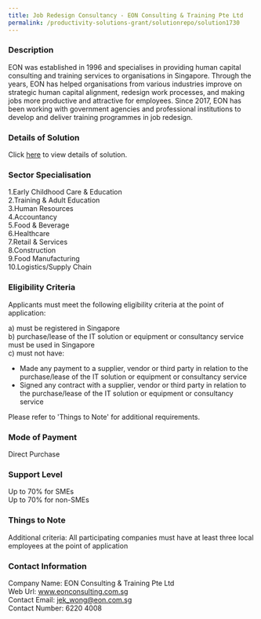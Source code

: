 ```yaml
---
title: Job Redesign Consultancy - EON Consulting & Training Pte Ltd
permalink: /productivity-solutions-grant/solutionrepo/solution1730
---
```


### Description

EON was established in 1996 and specialises in providing human capital consulting and training services to organisations in Singapore. Through the years, EON has helped organisations from various industries improve on strategic human capital alignment, redesign work processes, and making jobs more productive and attractive for employees. Since 2017, EON has been working with government agencies and professional institutions to develop and deliver training programmes in job redesign.

### Details of Solution

Click <a href='https://www.gobusiness.gov.sg/images/psg/CaseStudiesbyEonConsulting&TrainingPteLtd.pdf' target='_blank' rel='noopener'>here</a> to view details of solution.

### Sector Specialisation

1.Early Childhood Care & Education<br>
2.Training & Adult Education<br>
3.Human Resources<br>
4.Accountancy<br>
5.Food & Beverage<br>
6.Healthcare<br>
7.Retail & Services<br>
8.Construction<br>
9.Food Manufacturing<br>
10.Logistics/Supply Chain

### Eligibility Criteria

Applicants must meet the following eligibility criteria at the point of application:

a) must be registered in Singapore <br>
b) purchase/lease of the IT solution or equipment or consultancy service must be used in Singapore <br>
c) must not have:
- Made any payment to a supplier, vendor or third party in relation to the purchase/lease of the IT solution or equipment or consultancy service
- Signed any contract with a supplier, vendor or third party in relation to the purchase/lease of the IT solution or equipment or consultancy service

Please refer to 'Things to Note' for additional requirements.

### Mode of Payment
Direct Purchase

### Support Level
Up to 70% for SMEs <br>
Up to 70% for non-SMEs

### Things to Note
Additional criteria: All participating companies must have at least three local employees at the point of application

### Contact Information
Company Name: EON Consulting & Training Pte Ltd<br>Web Url: www.eonconsulting.com.sg <br>Contact Email: jek_wong@eon.com.sg <br>Contact Number: 6220 4008


